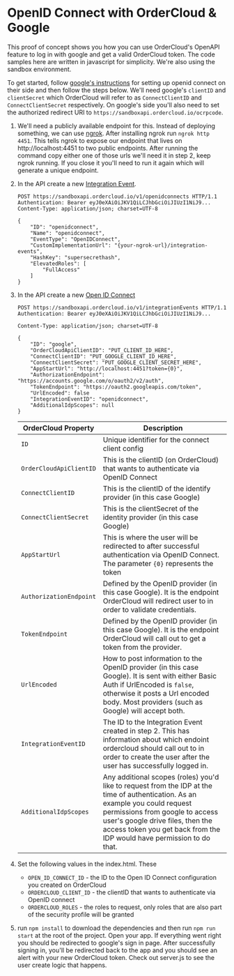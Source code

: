 # OpenID Connect with OrderCloud & Google

This proof of concept shows you how you can use OrderCloud's OpenAPI feature to log in with google and get a valid OrderCloud token. The code samples here are written in javascript for simplicity. We're also using the sandbox environment. 

To get started, follow [google's instructions](https://developers.google.com/identity/protocols/oauth2/openid-connect) for setting up openid connect on their side and then follow the steps below. We'll need google's `clientID` and `clientSecret` which OrderCloud will refer to as `ConnectClientID` and `ConnectClientSecret` respectively. On google's side you'll also need to set the authorized redirect URI to `https://sandboxapi.ordercloud.io/ocrpcode`.

1. We'll need a publicly available endpoint for this. Instead of deploying something, we can use [ngrok](https://ngrok.com/). After installing ngrok run `ngrok http 4451`. This tells ngrok to expose our endpoint that lives on http://localhost:4451 to two public endpoints. After running the command copy either one of those urls we'll need it in step 2, keep ngrok running. If you close it you'll need to run it again which will generate a unique endpoint.

2. In the API create a new [Integration Event](https://ordercloud.io/api-reference/seller/integration-events/create).

    ```http
    POST https://sandboxapi.ordercloud.io/v1/openidconnects HTTP/1.1
    Authentication: Bearer eyJ0eXAiOiJKV1QiLCJhbGciOiJIUzI1NiJ9...
    Content-Type: application/json; charset=UTF-8

    {
        "ID": "openidconnect",
        "Name": "openidconnect",
        "EventType": "OpenIDConnect",
        "CustomImplementationUrl": "{your-ngrok-url}/integration-events",
        "HashKey": "supersecrethash",
        "ElevatedRoles": [
            "FullAccess"
        ]
    }
    ```

3. In the API create a new [Open ID Connect](https://ordercloud.io/api-reference/authentication-and-authorization/open-id-connects/create)

    ```http
    POST https://sandboxapi.ordercloud.io/v1/integrationEvents HTTP/1.1
    Authentication: Bearer eyJ0eXAiOiJKV1QiLCJhbGciOiJIUzI1NiJ9...

    Content-Type: application/json; charset=UTF-8

    {
        "ID": "google",
        "OrderCloudApiClientID": "PUT_CLIENT_ID_HERE",
        "ConnectClientID": "PUT_GOOGLE_CLIENT_ID_HERE",
        "ConnectClientSecret": "PUT_GOOGLE_CLIENT_SECRET_HERE",
        "AppStartUrl": "http://localhost:4451?token={0}",
        "AuthorizationEndpoint": "https://accounts.google.com/o/oauth2/v2/auth",
        "TokenEndpoint": "https://oauth2.googleapis.com/token",
        "UrlEncoded": false
        "IntegrationEventID": "openidconnect",
        "AdditionalIdpScopes": null
    }
    ```

    | OrderCloud Property     | Description                                                                                                                                                                                                                |
    |-------------------------|----------------------------------------------------------------------------------------------------------------------------------------------------------------------------------------------------------------------------|
    | `ID`                    | Unique identifier for the connect client config                                                                                                                                                                            |
    | `OrderCloudApiClientID` | This is the clientID (on OrderCloud) that wants to authenticate via OpenID Connect                                                                                                                                         |
    | `ConnectClientID`       | This is the clientID of the identify provider (in this case Google)                                                                                                                                                        |
    | `ConnectClientSecret`   | This is the clientSecret of the identity provider (in this case Google)                                                                                                                                                    |
    | `AppStartUrl`           | This is where the user will be redirected to after successful authentication via OpenID Connect. The parameter `{0}` represents the token                                                                                  |
    | `AuthorizationEndpoint` | Defined by the OpenID provider (in this case Google). It is the endpoint OrderCloud will redirect user to in order to validate credentials.                                                                                |
    | `TokenEndpoint`         | Defined by the OpenID provider (in this case Google). It is the endpoint OrderCloud will call out to get a token from the provider.                                                                                        |
    | `UrlEncoded`            | How to post information to the OpenID provider (in this case Google). It is sent with either Basic Auth if UrlEncoded is `false`, otherwise it posts a Url encoded body. Most providers (such as Google) will accept both. |
    | `IntegrationEventID`    | The ID to the Integration Event created in step 2. This has information about which endoint ordercloud should call out to in order to create the user after the user has successfully logged in.                                                                                                                                   |
    | `AdditionalIdpScopes`   | Any additional scopes (roles) you'd like to request from the IDP at the time of authentication. As an example you could request permissions from google to access user's google drive files, then the access token you get back from the IDP would have permission to do that.                                                                                                                             |

4. Set the following values in the index.html. These
    - `OPEN_ID_CONNECT_ID` - the ID to the Open ID Connect configuration you created on OrderCloud
    - `ORDERCLOUD_CLIENT_ID` - the clientID that wants to authenticate via OpenID connect
    - `ORDERCLOUD_ROLES` - the roles to request, only roles that are also part of the security profile will be granted

5. run `npm install` to download the dependencies and then run `npm run start` at the root of the project. Open your app. If everything went right you should be redirected to google's sign in page. After successfully signing in, you'll be redirected back to the app and you should see an alert with your new OrderCloud token. Check out server.js to see the user create logic that happens.
